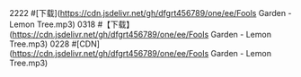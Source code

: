 2222  #[下载](https://cdn.jsdelivr.net/gh/dfgrt456789/one/ee/Fools Garden - Lemon Tree.mp3)
0318  #【下载】(https://cdn.jsdelivr.net/gh/dfgrt456789/one/ee/Fools Garden - Lemon Tree.mp3)
0228  #[CDN](https://cdn.jsdelivr.net/gh/dfgrt456789/one/ee/Fools Garden - Lemon Tree.mp3)
